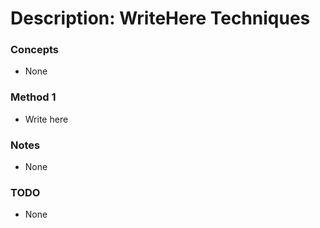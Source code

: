 # Description: WriteHere Techniques

### Concepts
* None

### Method 1
* Write here

### Notes
* None

### TODO
* None

